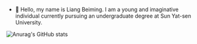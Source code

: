 - 👋 Hello, my name is Liang Beiming. I am a young and imaginative individual currently pursuing an undergraduate degree at Sun Yat-sen University.


<!---
liangbm3/liangbm3 is a ✨ special ✨ repository because its `README.md` (this file) appears on your GitHub profile.
You can click the Preview link to take a look at your changes.
--->
![Anurag's GitHub stats](https://github-readme-stats.vercel.app/api?username=liangbm3)
